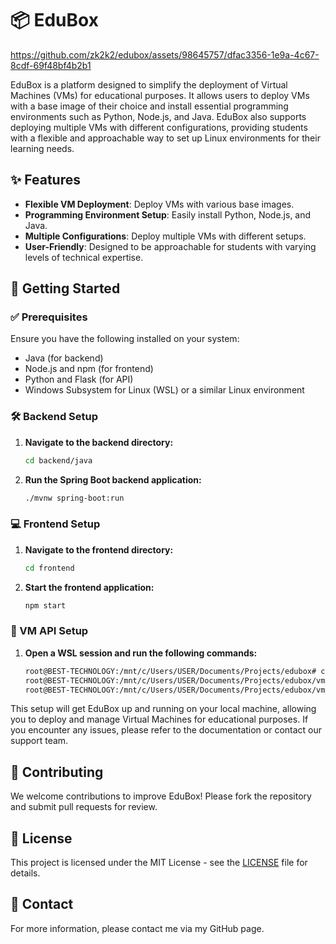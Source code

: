 # 📦 EduBox



https://github.com/zk2k2/edubox/assets/98645757/dfac3356-1e9a-4c67-8cdf-69f48bf4b2b1



EduBox is a platform designed to simplify the deployment of Virtual Machines (VMs) for educational purposes. It allows users to deploy VMs with a base image of their choice and install essential programming environments such as Python, Node.js, and Java. EduBox also supports deploying multiple VMs with different configurations, providing students with a flexible and approachable way to set up Linux environments for their learning needs.

## ✨ Features
- **Flexible VM Deployment**: Deploy VMs with various base images.
- **Programming Environment Setup**: Easily install Python, Node.js, and Java.
- **Multiple Configurations**: Deploy multiple VMs with different setups.
- **User-Friendly**: Designed to be approachable for students with varying levels of technical expertise.

## 🚀 Getting Started

### ✅ Prerequisites
Ensure you have the following installed on your system:
- Java (for backend)
- Node.js and npm (for frontend)
- Python and Flask (for API)
- Windows Subsystem for Linux (WSL) or a similar Linux environment

### 🛠 Backend Setup
1. **Navigate to the backend directory:**
    ```sh
    cd backend/java
    ```
2. **Run the Spring Boot backend application:**
    ```sh
    ./mvnw spring-boot:run
    ```

### 💻 Frontend Setup
1. **Navigate to the frontend directory:**
    ```sh
    cd frontend
    ```
2. **Start the frontend application:**
    ```sh
    npm start
    ```

### 🔧 VM API Setup
1. **Open a WSL session and run the following commands:**
    ```sh
    root@BEST-TECHNOLOGY:/mnt/c/Users/USER/Documents/Projects/edubox# cd vm_backend
    root@BEST-TECHNOLOGY:/mnt/c/Users/USER/Documents/Projects/edubox/vm_backend# cd Api
    root@BEST-TECHNOLOGY:/mnt/c/Users/USER/Documents/Projects/edubox/vm_backend/Api# flask --app api.py run --host=0.0.0.0
    ```

This setup will get EduBox up and running on your local machine, allowing you to deploy and manage Virtual Machines for educational purposes. If you encounter any issues, please refer to the documentation or contact our support team.

## 🤝 Contributing
We welcome contributions to improve EduBox! Please fork the repository and submit pull requests for review.

## 📜 License
This project is licensed under the MIT License - see the [LICENSE](LICENSE) file for details.

## 📧 Contact
For more information, please contact me via my GitHub page.
